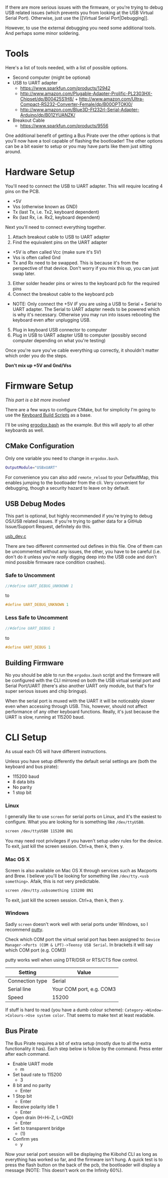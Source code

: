 If there are more serious issues with the firmware, or you're trying to debug USB related issues (which prevents you from looking at the USB Virtual Serial Port). Otherwise, just use the [[Virtual Serial Port|Debugging]].

However, to use the external debugging you need some additional tools. And perhaps some minor soldering.

# Tools

Here's a list of tools needed, with a list of possible options.

- Second computer (might be optional)
- USB to UART adapter
  - https://www.sparkfun.com/products/12942
  - http://www.amazon.com/Plugable-Adapter-Prolific-PL2303HX-Chipset/dp/B00425S1H8/ + http://www.amazon.com/Ultra-Compact-RS232-Converter-Female/dp/B00OPTOKI0/
  - http://www.amazon.com/Blue3D-Ft232rl-Serial-Adapter-Arduino/dp/B012YUANZK/
- Breakout Cable
  - https://www.sparkfun.com/products/9556

One additional benefit of getting a Bus Pirate over the other options is that you'll now have a tool capable of flashing the bootloader! The other options can be a bit easier to setup or you may have parts like them just sitting around.

# Hardware Setup

You'll need to connect the USB to UART adapter. This will require locating 4 pins on the PCB.

- +5V
- Vss (otherwise known as GND)
- Tx (last Tx, i.e. Tx2, keyboard dependent)
- Rx (last Rx, i.e. Rx2, keyboard dependent)

Next you'll need to connect everything together.

1. Attach breakout cable to USB to UART adapter
2. Find the equivalent pins on the UART adapter

- +5V is often called Vcc (make sure it's 5V)
- Vss is often called Gnd
- Tx and Rx need to be swapped. This is because it's from the perspective of that device. Don't worry if you mix this up, you can just swap later.

3. Either solder header pins or wires to the keyboard pcb for the required pins
4. Connect the breakout cable to the keyboard pcb

- NOTE: Only connect the +5V _IF_ you are using a USB to Serial + Serial to UART adapter. The Serial to UART adapter needs to be powered which is why it's necessary. Otherwise you may run into issues rebooting the keyboard even after unplugging USB.

5. Plug in keyboard USB connector to computer
6. Plug in USB to UART adapter USB to computer (possibly second computer depending on what you're testing)

Once you're sure you've cable everything up correctly, it shouldn't matter which order you do the steps.

**Don't mix up +5V and Gnd/Vss**

# Firmware Setup

_This part is a bit more involved_

There are a few ways to configure CMake, but for simplicity I'm going to use the [Keyboard Build Scripts](https://github.com/kiibohd/controller/tree/master/Keyboards) as a base.

I'll be using [ergodox.bash](https://github.com/kiibohd/controller/blob/master/Keyboards/ergodox.bash) as the example. But this will apply to all other keyboards as well.

## CMake Configuration

Only one variable you need to change in `ergodox.bash`.

```bash
OutputModule="USBxUART"
```

For convenience you can also add `remote_reload` to your DefaultMap, this enables jumping to the bootloader from the cli. Very convenient for debugging, though a security hazard to leave on by default.

## USB Debug Modes

This part is optional, but highly recommended if you're trying to debug OS/USB related issues. If you're trying to gather data for a GitHub Issue/Support Request, definitely do this.

[usb_dev.c](https://github.com/kiibohd/controller/blob/master/Output/pjrcUSB/arm/usb_dev.c)

There are two different commented out defines in this file. One of them can be uncommented without any issues, the other, you have to be careful (i.e. don't do it unless you're _really_ digging deep into the USB code and don't mind possible firmware race condition crashes).

### Safe to Uncomment

```C
//#define UART_DEBUG_UNKNOWN 1
```

to

```C
#define UART_DEBUG_UNKNOWN 1
```

### Less Safe to Uncomment

```C
//#define UART_DEBUG 1
```

to

```C
#define UART_DEBUG 1
```

## Building Firmware

No you should be able to run the `ergodox.bash` script and the firmware will be configured with the CLI mirrored on both the USB virtual serial port and Serial Port/UART (there's also another UART only module, but that's for super serious issues and chip bringup).

When the serial port is muxed with the UART it will be noticeably slower even when accessing through USB. This, however, should not affect performance of any other keyboard functions. Really, it's just because the UART is slow, running at 115200 baud.

# CLI Setup

As usual each OS will have different instructions.

Unless you have setup differently the default serial settings are (both the keyboard and bus pirate):

- 115200 baud
- 8 data bits
- No parity
- 1 stop bit

### Linux

I generally like to use `screen` for serial ports on Linux, and it's the easiest to configure.
What you are looking for is something like `/dev/ttyUSB0`.

```bash
screen /dev/ttyUSB0 115200 8N1
```

You may need root privileges if you haven't setup udev rules for the device.
To exit, just kill the screen session. Ctrl+a, then k, then y.

### Mac OS X

Screen is also available on Mac OS X through services such as Macports and Brew. I believe you'll be looking for something like `/dev/tty.<usb something>`. Afaik, this is not very predictable.

```bash
screen /dev/tty.usbsomething 115200 8N1
```

To exit, just kill the screen session. Ctrl+a, then k, then y.

### Windows

Sadly `screen` doesn't work well with serial ports under Windows, so I recommend [putty](http://www.chiark.greenend.org.uk/~sgtatham/putty/download.html).

Check which COM port the virtual serial port has been assigned to: `Device Manager->Ports (COM & LPT)->Teensy USB Serial`. In brackets it will say which COM port (e.g. COM3)

putty works well when using DTR/DSR or RTS/CTS flow control.

| Setting         | Value                    |
| --------------- | ------------------------ |
| Connection type | Serial                   |
| Serial line     | Your COM port, e.g. COM3 |
| Speed           | 15200                    |

If stuff is hard to read (you have a dumb colour scheme):
`Category->Window->Colours->Use system color`. That seems to make text at least readable.

## Bus Pirate

The Bus Pirate requires a bit of extra setup (mostly due to all the extra functionality it has).
Each step below is follow by the command. Press enter after each command.

- Enable UART mode
  - m
- Set baud rate to 115200
  - 3
- 8 bit and no parity
  - Enter
- 1 Stop bit
  - Enter
- Receive polarity Idle 1
  - Enter
- Open drain (H=Hi-Z, L=GND)
  - Enter
- Set to transparent bridge
  - (1)
- Confirm yes
  - y

Now your serial port session will be displaying the Kiibohd CLI as long as everything has worked so far, and the firmware isn't hung. A quick test is to press the flash button on the back of the pcb, the bootloader will display a message (NOTE: This doesn't work on the Infinity 60%).
